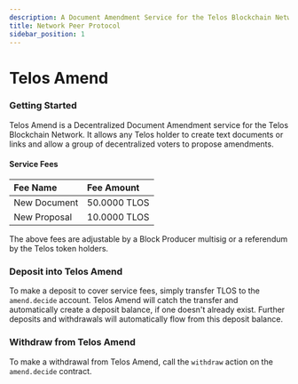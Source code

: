```yaml
---
description: A Document Amendment Service for the Telos Blockchain Network
title: Network Peer Protocol
sidebar_position: 1
---
```


# Telos Amend

### Getting Started

Telos Amend is a Decentralized Document Amendment service for the Telos Blockchain Network. It allows any Telos holder to create text documents or links and allow a group of decentralized voters to propose amendments.

#### Service Fees

| Fee Name | Fee Amount |
| :--- | :--- |
| New Document | 50.0000 TLOS |
| New Proposal | 10.0000 TLOS |

The above fees are adjustable by a Block Producer multisig or a referendum by the Telos token holders.

### Deposit into Telos Amend

To make a deposit to cover service fees, simply transfer TLOS to the `amend.decide` account. Telos Amend will catch the transfer and automatically create a deposit balance, if one doesn't already exist. Further deposits and withdrawals will automatically flow from this deposit balance.

### Withdraw from Telos Amend

To make a withdrawal from Telos Amend, call the `withdraw` action on the `amend.decide` contract.

